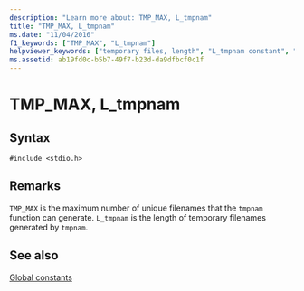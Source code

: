 ```yaml
---
description: "Learn more about: TMP_MAX, L_tmpnam"
title: "TMP_MAX, L_tmpnam"
ms.date: "11/04/2016"
f1_keywords: ["TMP_MAX", "L_tmpnam"]
helpviewer_keywords: ["temporary files, length", "L_tmpnam constant", "TMP_MAX constant"]
ms.assetid: ab19fd0c-b5b7-49f7-b23d-da9dfbcf0c1f
---
```

# TMP_MAX, L_tmpnam

## Syntax

```
#include <stdio.h>
```

## Remarks

`TMP_MAX` is the maximum number of unique filenames that the `tmpnam` function can generate. `L_tmpnam` is the length of temporary filenames generated by `tmpnam`.

## See also

[Global constants](./global-constants.md)
